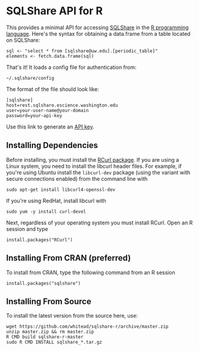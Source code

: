 SQLShare API for R
===================
This provides a minimal API for accessing [SQLShare](http://escience.washington.edu/sqlshare) in the [R programming language](http://r-project.org). Here's the syntax for
obtaining a data.frame from a table located on SQLShare:

    sql <- "select * from [sqlshare@uw.edu].[periodic_table]"
    elements <- fetch.data.frame(sql)

That's it! It loads a config file for authentication from:

    ~/.sqlshare/config

The format of the file should look like:

    [sqlshare]
    host=rest.sqlshare.escience.washington.edu
    user=your-user-name@your-domain
    password=your-api-key

Use this link to generate an [API key](https://sqlshare.escience.washington.edu/sqlshare/#s=credentials).

Installing Dependencies
----------
Before installing, you must install the [RCurl package](http://cran.r-project.org/package=RCurl). If you are using a Linux system, you need to install the libcurl header files. For example, if you're using Ubuntu install the `libcurl-dev` package (using the variant with secure connections enabled) from the command line with

    sudo apt-get install libcurl4-openssl-dev

If you're using RedHat, install libcurl with

    sudo yum -y install curl-devel

Next, regardless of your operating system you must install RCurl. Open
an R session and type

    install.packages("RCurl")

Installing From CRAN (preferred)
----------
To install from CRAN, type the following command from 
an R session

    install.packages("sqlshare")


Installing From Source
----------

To install the latest version from the source here, use:

    wget https://github.com/whitead/sqlshare-r/archive/master.zip
    unzip master.zip && rm master.zip
    R CMD build sqlshare-r-master
    sudo R CMD INSTALL sqlshare_*.tar.gz

